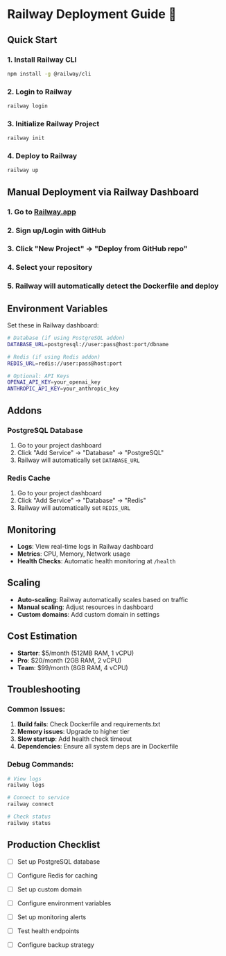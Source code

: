 # Railway Deployment Guide 🚂

## Quick Start

### 1. Install Railway CLI
```bash
npm install -g @railway/cli
```

### 2. Login to Railway
```bash
railway login
```

### 3. Initialize Railway Project
```bash
railway init
```

### 4. Deploy to Railway
```bash
railway up
```

## Manual Deployment via Railway Dashboard

### 1. Go to [Railway.app](https://railway.app)
### 2. Sign up/Login with GitHub
### 3. Click "New Project" → "Deploy from GitHub repo"
### 4. Select your repository
### 5. Railway will automatically detect the Dockerfile and deploy

## Environment Variables

Set these in Railway dashboard:

```bash
# Database (if using PostgreSQL addon)
DATABASE_URL=postgresql://user:pass@host:port/dbname

# Redis (if using Redis addon)
REDIS_URL=redis://user:pass@host:port

# Optional: API Keys
OPENAI_API_KEY=your_openai_key
ANTHROPIC_API_KEY=your_anthropic_key
```

## Addons

### PostgreSQL Database
1. Go to your project dashboard
2. Click "Add Service" → "Database" → "PostgreSQL"
3. Railway will automatically set `DATABASE_URL`

### Redis Cache
1. Go to your project dashboard  
2. Click "Add Service" → "Database" → "Redis"
3. Railway will automatically set `REDIS_URL`

## Monitoring

- **Logs**: View real-time logs in Railway dashboard
- **Metrics**: CPU, Memory, Network usage
- **Health Checks**: Automatic health monitoring at `/health`

## Scaling

- **Auto-scaling**: Railway automatically scales based on traffic
- **Manual scaling**: Adjust resources in dashboard
- **Custom domains**: Add custom domain in settings

## Cost Estimation

- **Starter**: $5/month (512MB RAM, 1 vCPU)
- **Pro**: $20/month (2GB RAM, 2 vCPU) 
- **Team**: $99/month (8GB RAM, 4 vCPU)

## Troubleshooting

### Common Issues:

1. **Build fails**: Check Dockerfile and requirements.txt
2. **Memory issues**: Upgrade to higher tier
3. **Slow startup**: Add health check timeout
4. **Dependencies**: Ensure all system deps are in Dockerfile

### Debug Commands:
```bash
# View logs
railway logs

# Connect to service
railway connect

# Check status
railway status
```

## Production Checklist

- [ ] Set up PostgreSQL database
- [ ] Configure Redis for caching
- [ ] Set up custom domain
- [ ] Configure environment variables
- [ ] Set up monitoring alerts
- [ ] Test health endpoints
- [ ] Configure backup strategy


